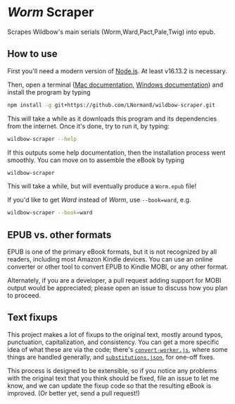 # _Worm_ Scraper

Scrapes Wildbow's main serials (Worm,Ward,Pact,Pale,Twig) into epub. 

## How to use

First you'll need a modern version of [Node.js](https://nodejs.org/en/). At least v16.13.2 is necessary.

Then, open a terminal ([Mac documentation](http://blog.teamtreehouse.com/introduction-to-the-mac-os-x-command-line), [Windows documentation](http://www.howtogeek.com/235101/10-ways-to-open-the-command-prompt-in-windows-10/)) and install the program by typing

```bash
npm install -g git+https://github.com/LNorman8/wildbow-scraper.git
```

This will take a while as it downloads this program and its dependencies from the internet. Once it's done, try to run it, by typing:

```bash
wildbow-scraper --help
```

If this outputs some help documentation, then the installation process went smoothly. You can move on to assemble the eBook by typing

```bash
wildbow-scraper
```

This will take a while, but will eventually produce a `Worm.epub` file!

If you'd like to get _Ward_ instead of _Worm_, use `--book=ward`, e.g.

```bash
wildbow-scraper --book=ward
```

## EPUB vs. other formats

EPUB is one of the primary eBook formats, but it is not recognized by all readers, including most Amazon Kindle devices. You can use an online converter or other tool to convert EPUB to Kindle MOBI, or any other format.

Alternately, if you are a developer, a pull request adding support for MOBI output would be appreciated; please open an issue to discuss how you plan to proceed.

## Text fixups

This project makes a lot of fixups to the original text, mostly around typos, punctuation, capitalization, and consistency. You can get a more specific idea of what these are via the code; there's [`convert-worker.js`](https://github.com/domenic/worm-scraper/blob/master/lib/convert-worker.js), where some things are handled generally, and [`substitutions.json`](https://github.com/domenic/worm-scraper/blob/master/lib/substitutions.json), for one-off fixes.

This process is designed to be extensible, so if you notice any problems with the original text that you think should be fixed, file an issue to let me know, and we can update the fixup code so that the resulting eBook is improved. (Or better yet, send a pull request!)
